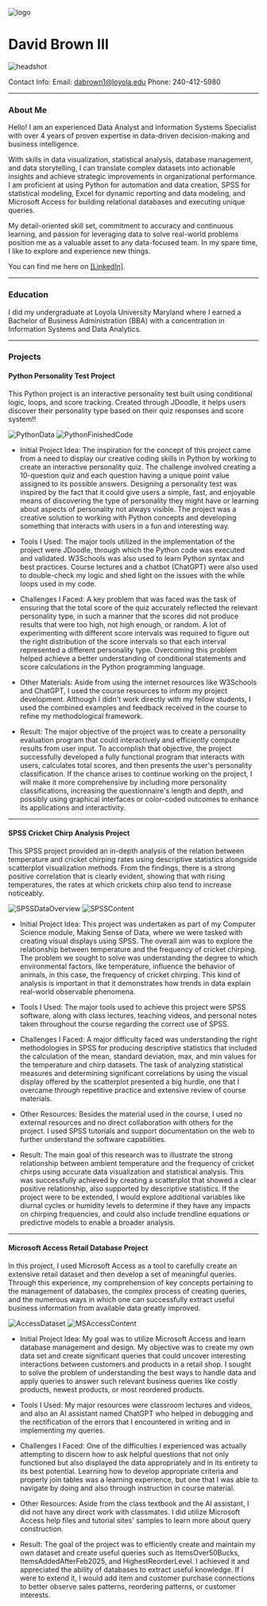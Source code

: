 ![logo](https://github.com/user-attachments/assets/7737c6dd-6128-4888-959b-11a2ab4276bb)

# David Brown III
![headshot](https://github.com/user-attachments/assets/a0223b14-d3e6-492d-bebe-2b6b26ab3303)

Contact Info: 
Email: <dabrown1@loyola.edu>
Phone: 240-412-5980

***

### About Me 
Hello! I am an experienced Data Analyst and Information Systems Specialist with over 4 years of proven expertise in data-driven decision-making and business intelligence.


With skills in data visualization, statistical analysis, database management, and data storytelling, I can translate complex datasets into actionable insights and achieve strategic improvements in organizational performance. I am proficient at using Python for automation and data creation, SPSS for statistical modeling, Excel for dynamic reporting and data modeling, and Microsoft Access for building relational databases and executing unique queries.


My detail-oriented skill set, commitment to accuracy and continuous learning, and passion for leveraging data to solve real-world problems position me as a valuable asset to any data-focused team. In my spare time, I like to explore and experience new things. 


You can find me here on [\[LinkedIn\]](https://www.linkedin.com/in/david-brown-iii-171273266/).

***

### Education 
I did my undergraduate at Loyola University Maryland where I earned a Bachelor of Business Administration (BBA) with a concentration in Information Systems and Data Analytics.

***

### Projects

#### Python Personality Test Project
This Python project is an interactive personality test built using conditional logic, loops, and score tracking. Created through JDoodle, it helps users discover their personality type based on their quiz responses and score system!!

![PythonData](https://github.com/user-attachments/assets/6069a781-82cd-4d92-9558-c8248449e00a)
![PythonFinishedCode](https://github.com/user-attachments/assets/edd41c26-3b93-4ce5-a3c7-d170cb1ffbfc)
- Initial Project Idea:
The inspiration for the concept of this project came from a need to display our creative coding skills in Python by working to create an interactive personality quiz. The challenge involved creating a 10-question quiz and each question having a unique point value assigned to its possible answers. Designing a personality test was inspired by the fact that it could give users a simple, fast, and enjoyable means of discovering the type of personality they might have or learning about aspects of personality not always visible. The project was a creative solution to working with Python concepts and developing something that interacts with users in a fun and interesting way.

- Tools I Used:
The major tools utilized in the implementation of the project were JDoodle, through which the Python code was executed and validated. W3Schools was also used to learn Python syntax and best practices. Course lectures and a chatbot (ChatGPT) were also used to double-check my logic and shed light on the issues with the while loops used in my code.

- Challenges I Faced:
A key problem that was faced was the task of ensuring that the total score of the quiz accurately reflected the relevant personality type, in such a manner that the scores did not produce results that were too high, not high enough, or random. A lot of experimenting with different score intervals was required to figure out the right distribution of the score intervals so that each interval represented a different personality type. Overcoming this problem helped achieve a better understanding of conditional statements and score calculations in the Python programming language.

- Other Materials:
Aside from using the internet resources like W3Schools and ChatGPT, I used the course resources to inform my project development. Although I didn't work directly with my fellow students, I used the combined examples and feedback received in the course to refine my methodological framework. 

- Result:
The major objective of the project was to create a personality evaluation program that could interactively and efficiently compute results from user input. To accomplish that objective, the project successfully developed a fully functional program that interacts with users, calculates total scores, and then presents the user's personality classification. If the chance arises to continue working on the project, I will make it more comprehensive by including more personality classifications, increasing the questionnaire's length and depth, and possibly using graphical interfaces or color-coded outcomes to enhance its applications and interactivity.

 
***

#### SPSS Cricket Chirp Analysis Project
This SPSS project provided an in-depth analysis of the relation between temperature and cricket chirping rates using descriptive statistics alongside scatterplot visualization methods. From the findings, there is a strong positive correlation that is clearly evident, showing that with rising temperatures, the rates at which crickets chirp also tend to increase noticeably.

![SPSSDataOverview](https://github.com/user-attachments/assets/53daa619-055e-4563-87af-6877294e3e82)
 ![SPSSContent](https://github.com/user-attachments/assets/71b8c312-9527-4771-adac-d4c15a987f1f)
 - Initial Project Idea:
This project was undertaken as part of my Computer Science module, Making Sense of Data, where we were tasked with creating visual displays using SPSS. The overall aim was to explore the relationship between temperature and the frequency of cricket chirping. The problem we sought to solve was understanding the degree to which environmental factors, like temperature, influence the behavior of animals, in this case, the frequency of cricket chirping. This kind of analysis is important in that it demonstrates how trends in data explain real-world observable phenomena.

- Tools I Used:
The major tools used to achieve this project were SPSS software, along with class lectures, teaching videos, and personal notes taken throughout the course regarding the correct use of SPSS.

- Challenges I Faced:
A major difficulty faced was understanding the right methodologies in SPSS for producing descriptive statistics that included the calculation of the mean, standard deviation, max, and min values for the temperature and chirp datasets. The task of analyzing statistical measures and determining significant correlations by using the visual display offered by the scatterplot presented a big hurdle, one that I overcame through repetitive practice and extensive review of course materials.

- Other Resources:
Besides the material used in the course, I used no external resources and no direct collaboration with others for the project. I used SPSS tutorials and support documentation on the web to further understand the software capabilities.

- Result:
The main goal of this research was to illustrate the strong relationship between ambient temperature and the frequency of cricket chirps using accurate data visualization and statistical analysis. This was successfully achieved by creating a scatterplot that showed a clear positive relationship, also supported by descriptive statistics. If the project were to be extended, I would explore additional variables like diurnal cycles or humidity levels to determine if they have any impacts on chirping frequencies, and could also include trendline equations or predictive models to enable a broader analysis.

 
***

#### Microsoft Access Retail Database Project
In this project, I used Microsoft Access as a tool to carefully create an extensive retail dataset and then develop a set of meaningful queries. Through this experience, my comprehension of key concepts pertaining to the management of databases, the complex process of creating queries, and the numerous ways in which one can successfully extract useful business information from available data greatly improved.

![AccessDataset](https://github.com/user-attachments/assets/32752a0b-cfd4-4976-aed1-31fe61767f25)
 ![MSAccessContent](https://github.com/user-attachments/assets/0d663842-10a5-4202-9181-23fb7c2eb55d)
 - Initial Project Idea:
My goal was to utilize Microsoft Access and learn database management and design. My objective was to create my own data set and create significant queries that could uncover interesting interactions between customers and products in a retail shop. I sought to solve the problem of understanding the best ways to handle data and apply queries to answer such relevant business queries like costly products, newest products, or most reordered products.

- Tools I Used:
My major resources were classroom lectures and videos, and also an AI assistant named ChatGPT who helped in debugging and the rectification of the errors that I encountered in writing and in implementing my queries.

- Challenges I Faced:
One of the difficulties I experienced was actually attempting to discern how to ask helpful questions that not only functioned but also displayed the data appropriately and in its entirety to its best potential. Learning how to develop appropriate criteria and properly join tables was a learning experience, but one that I was able to navigate by doing and also through instruction in course material.

- Other Resources:
Aside from the class textbook and the AI assistant, I did not have any direct work with classmates. I did utilize Microsoft Access help files and tutorial sites' samples to learn more about query construction. 

- Result:
The goal of the project was to efficiently create and maintain my own dataset and create useful queries such as ItemsOver50Bucks, ItemsAddedAfterFeb2025, and HighestReorderLevel. I achieved it and appreciated the ability of databases to extract useful knowledge. If I were to extend it, I would add item and customer purchase connections to better observe sales patterns, reordering patterns, or customer interests.
